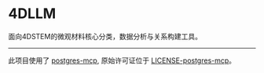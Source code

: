 # 4DLLM

面向4DSTEM的微观材料核心分类，数据分析与关系构建工具。

---

此项目使用了 [postgres-mcp](https://github.com/crystaldba/postgres-mcp), 原始许可证位于 [LICENSE-postgres-mcp](LICENSES/LICENSE-postgres-mcp)。
